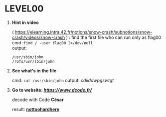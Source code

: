 LEVEL00
=======

1. **Hint in video** 

    ( https://elearning.intra.42.fr/notions/snow-crash/subnotions/snow-crash/videos/snow-crash ) : find the first file who can run only as flag00
    cmd :```find / -user flag00 2>/dev/null```<br />
    output:
    ```
    /usr/sbin/john
    /rofs/usr/sbin/john
    ```
2. **See what's in the file**

    cmd: ```cat /usr/sbin/john```
    output: *cdiiddwpgswtgt*
    <br />
3. **Go to website: *https://www.dcode.fr/***

    decode with Code **César**

    result: **<u>nottoohardhere<u>**



